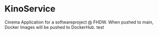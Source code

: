 # KinoService
Cinema Application for a softwareproject @ FHDW.
When pushed to main, Docker Images will be pushed to DockerHub.
test
